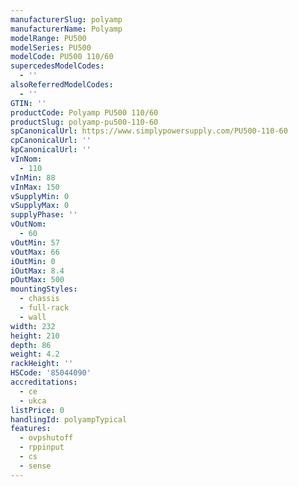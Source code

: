```yaml
---
manufacturerSlug: polyamp
manufacturerName: Polyamp
modelRange: PU500
modelSeries: PU500
modelCode: PU500 110/60
supercedesModelCodes:
  - ''
alsoReferredModelCodes:
  - ''
GTIN: ''
productCode: Polyamp PU500 110/60
productSlug: polyamp-pu500-110-60
spCanonicalUrl: https://www.simplypowersupply.com/PU500-110-60
cpCanonicalUrl: ''
kpCanonicalUrl: ''
vInNom:
  - 110
vInMin: 88
vInMax: 150
vSupplyMin: 0
vSupplyMax: 0
supplyPhase: ''
vOutNom:
  - 60
vOutMin: 57
vOutMax: 66
iOutMin: 0
iOutMax: 8.4
pOutMax: 500
mountingStyles:
  - chassis
  - full-rack
  - wall
width: 232
height: 210
depth: 86
weight: 4.2
rackHeight: ''
HSCode: '85044090'
accreditations:
  - ce
  - ukca
listPrice: 0
handlingId: polyampTypical
features:
  - ovpshutoff
  - rppinput
  - cs
  - sense
---
```

